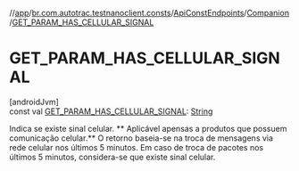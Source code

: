 //[app](../../../../index.md)/[br.com.autotrac.testnanoclient.consts](../../index.md)/[ApiConstEndpoints](../index.md)/[Companion](index.md)/[GET_PARAM_HAS_CELLULAR_SIGNAL](-g-e-t_-p-a-r-a-m_-h-a-s_-c-e-l-l-u-l-a-r_-s-i-g-n-a-l.md)

# GET_PARAM_HAS_CELLULAR_SIGNAL

[androidJvm]\
const val [GET_PARAM_HAS_CELLULAR_SIGNAL](-g-e-t_-p-a-r-a-m_-h-a-s_-c-e-l-l-u-l-a-r_-s-i-g-n-a-l.md): [String](https://kotlinlang.org/api/latest/jvm/stdlib/kotlin/-string/index.html)

Indica se existe sinal celular. ** Aplicável apensas a produtos que possuem comunicação celular.** O retorno baseia-se na troca de mensagens via rede celular nos últimos 5 minutos. Em caso de troca de pacotes nos últimos 5 minutos, considera-se que existe sinal celular.
